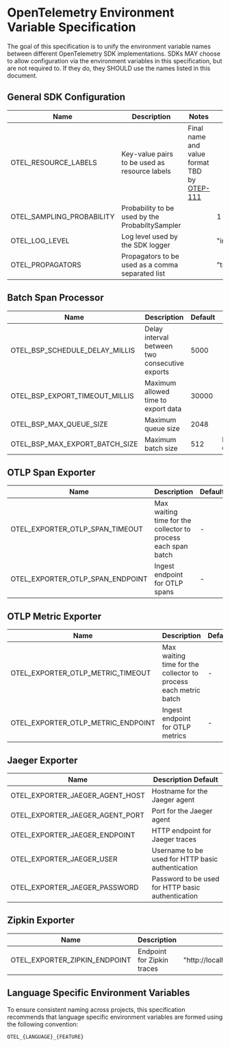 # OpenTelemetry Environment Variable Specification

The goal of this specification is to unify the environment variable names between different OpenTelemetry SDK implementations. SDKs MAY choose to allow configuration via the environment variables in this specification, but are not required to. If they do, they SHOULD use the names listed in this document.

## General SDK Configuration

| Name                      | Description                                      | Notes                                                                                           | Default                           |
| ------------------------- | ------------------------------------------------ | ----------------------------------------------------------------------------------------------- | --------------------------------- |
| OTEL_RESOURCE_LABELS      | Key-value pairs to be used as resource labels    | Final name and value format TBD by [OTEP-111](https://github.com/open-telemetry/oteps/pull/111) |                                   |
| OTEL_SAMPLING_PROBABILITY | Probability to be used by the ProbabiltySampler  |                                                                                                 | 1                                 |
| OTEL_LOG_LEVEL            | Log level used by the SDK logger                 |                                                                                                 | "info"                            |
| OTEL_PROPAGATORS          | Propagators to be used as a comma separated list |                                                                                                 | "tracecontext,correlationcontext" |

## Batch Span Processor

| Name                           | Description                                    | Default | Notes                                                 |
| ------------------------------ | ---------------------------------------------- | ------- | ----------------------------------------------------- |
| OTEL_BSP_SCHEDULE_DELAY_MILLIS | Delay interval between two consecutive exports | 5000    |                                                       |
| OTEL_BSP_EXPORT_TIMEOUT_MILLIS | Maximum allowed time to export data            | 30000   |                                                       |
| OTEL_BSP_MAX_QUEUE_SIZE        | Maximum queue size                             | 2048    |                                                       |
| OTEL_BSP_MAX_EXPORT_BATCH_SIZE | Maximum batch size                             | 512     | Must be less than or equal to OTEL_BSP_MAX_QUEUE_SIZE |

## OTLP Span Exporter

| Name                             | Description                                                   | Default |
| -------------------------------- | ------------------------------------------------------------- | ------- |
| OTEL_EXPORTER_OTLP_SPAN_TIMEOUT  | Max waiting time for the collector to process each span batch | -       |
| OTEL_EXPORTER_OTLP_SPAN_ENDPOINT | Ingest endpoint for OTLP spans                                | -       |

## OTLP Metric Exporter

| Name                               | Description                                                     | Default |
| ---------------------------------- | --------------------------------------------------------------- | ------- |
| OTEL_EXPORTER_OTLP_METRIC_TIMEOUT  | Max waiting time for the collector to process each metric batch | -       |
| OTEL_EXPORTER_OTLP_METRIC_ENDPOINT | Ingest endpoint for OTLP metrics                                | -       |

## Jaeger Exporter

| Name                            | Description Default                               |
| ------------------------------- | ------------------------------------------------- |
| OTEL_EXPORTER_JAEGER_AGENT_HOST | Hostname for the Jaeger agent                     | "localhost" |
| OTEL_EXPORTER_JAEGER_AGENT_PORT | Port for the Jaeger agent                         | 6832 |
| OTEL_EXPORTER_JAEGER_ENDPOINT   | HTTP endpoint for Jaeger traces                   | <!-- markdown-link-check-disable --> "http://localhost:14250"<!-- markdown-link-check-enable --> |
| OTEL_EXPORTER_JAEGER_USER       | Username to be used for HTTP basic authentication | - |
| OTEL_EXPORTER_JAEGER_PASSWORD   | Password to be used for HTTP basic authentication | - |

## Zipkin Exporter

| Name                          | Description                | Default                                                                                                      |
| ----------------------------- | -------------------------- | ------------------------------------------------------------------------------------------------------------ |
| OTEL_EXPORTER_ZIPKIN_ENDPOINT | Endpoint for Zipkin traces | <!-- markdown-link-check-disable --> "http://localhost:9411/api/v2/spans"<!-- markdown-link-check-enable --> |

## Language Specific Environment Variables

To ensure consistent naming across projects, this specification recommends that language specific environment variables are formed using the following convention:

```
OTEL_{LANGUAGE}_{FEATURE}
```
